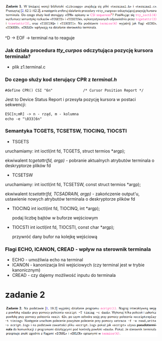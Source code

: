 ![alt text](image.png)

^D -> EOF -> terminal na to reaguje

### Jak działa procedura *tty_curpos* odczytująca pozycję kursora terminala?
- plik z1.terminal.c

### Do czego służy kod sterujący CPR z *terminal.h*
```
#define CPR() CSI "6n"              /* Cursor Position Report */
```
Jest to Device Status Report i przesyła pozycję kursora w postaci
sekwencji:
```
ESC[n;mR] -> n - rząd, m - kolumna
echo -e "\033[6n"
```

### Semantyka TCGETS, TCSETSW, TIOCINQ, TIOCSTI
- TSGETS

uruchamiamy:
       int ioctl(int fd, TCGETS, struct termios *argp);

ekwiwalent *tcgetattr(fd, argp)* - pobranie aktualnych atrybutów terminala o deskryptorze plików fd

- TCSETSW

uruchamiamy:
       int ioctl(int fd, TCSETSW, const struct termios *argp);

ekwiwalent *tcsetattr(fd, TCSADRAIN, argp)* - zakończenie output'u, ustawienie nowych atrybutów terminala o deskryptorze plików fd

- TIOCINQ
       int ioctl(int fd, TIOCINQ, int *argp);
    
    podaj liczbę bajtów w buforze wejściowym

- TIOCSTI
       int ioctl(int fd, TIOCSTI, const char *argp);

    przywróć dany bufor na kolejkę wejściową

### Flagi ECHO, ICANON, CREAD - wpływ na sterownik terminala
- ECHO - umożliwia echo na terminal
- ICANON - kanonizacja linii wejściowych (czy terminal jest w trybie kanonicznym)
- CREAD - czy dajemy możliwość inputu do terminala

# zadanie 2
![alt text](image-1.png)